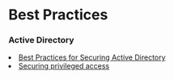 # Best Practices

<h3>Active Directory</h3>
<li><a href="https://docs.microsoft.com/en-us/windows-server/identity/ad-ds/plan/security-best-practices/best-practices-for-securing-active-directory">Best Practices for Securing Active Directory</a>
<li><a href="https://docs.microsoft.com/en-us/windows-server/identity/securing-privileged-access/securing-privileged-access">Securing privileged access</a>
